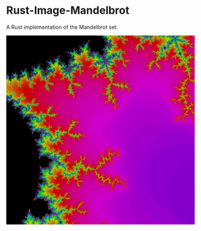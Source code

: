 # Rust-Image-Mandelbrot

A Rust implementation of the Mandelbrot set. 

![Mandelbrot Set](mandelbrot3.jpg)
 
